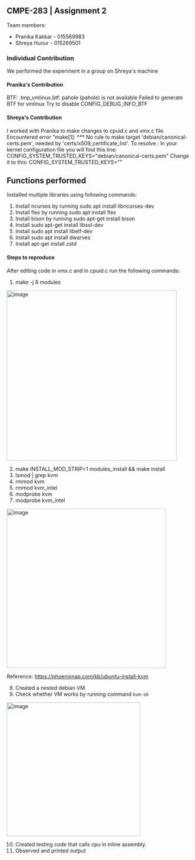 ## CMPE-283 | Assignment 2

Team members: 
- Pranika Kakkar - 015569983
- Shreya Hunur - 015269501

### Individual Contribution

We performed the experiment in a group on Shreya's machine

#### Pranika's Contribution
BTF: .tmp_vmlinux.btf: pahole (pahole) is not available
Failed to generate BTF for vmlinux
Try to disable CONFIG_DEBUG_INFO_BTF




#### Shreya's Contribution
I worked with Pranika to make changes to cpuid.c and vmx.c file. 
Encountered error "make[1]: *** No rule to make target 'debian/canonical-certs.pem', needed by 'certs/x509_certificate_list'.
To resolve : In your kernel configuration file you will find this line: CONFIG_SYSTEM_TRUSTED_KEYS="debian/canonical-certs.pem" Change it to this: CONFIG_SYSTEM_TRUSTED_KEYS=""

## Functions performed
Installed multiple libraries using following commands:
1. Install ncurses by running sudo apt install libncurses-dev
2. Install flex by running sudo apt install flex
3. Install bison by running sudo apt-get install bison
4. Install sudo apt-get install libssl-dev
5. Install sudo apt install libelf-dev
6. Install sudo apt install dwarves
7. Install apt-get install zstd

#### Steps to reproduce

After editing code in vmx.c and in cpuid.c run the following commands: 
1. make -j 8 modules
<img width="461" alt="image" src="https://user-images.githubusercontent.com/64269342/205528350-9ef53218-d3b0-4c6a-94da-020ee9d2c0b9.png">

2. make INSTALL_MOD_STRIP=1 modules_install && make install
3. lsmod | grep kvm
4. rmmod kvm
5. rmmod kvm_intel
6. modprobe kvm
7. modprobe kvm_intel
<img width="432" alt="image" src="https://user-images.githubusercontent.com/64269342/205528369-6661534b-0266-4a1e-bc7a-68565fd0d9cd.png">


Reference: https://phoenixnap.com/kb/ubuntu-install-kvm 

8. Created a nested debian VM.
9. Check whether VM works by running command `kvm-ok`
<img width="362" alt="image" src="https://user-images.githubusercontent.com/64269342/205528441-e2ea2144-a1e3-49b5-8da3-d86d46bf3998.png">

10. Created testing code that calls cpu in inline assembly.
11. Observed and printed output

